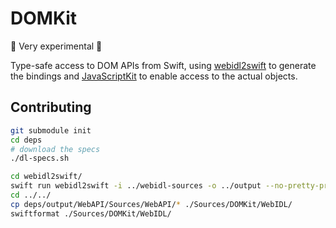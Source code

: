# DOMKit

🚨 Very experimental 🚨

Type-safe access to DOM APIs from Swift, using [webidl2swift](https://github.com/Apodini/webidl2swift/pull/8) to generate the bindings and [JavaScriptKit](https://github.com/swiftwasm/JavaScriptKit) to enable access to the actual objects.

## Contributing

```sh
git submodule init
cd deps
# download the specs
./dl-specs.sh

cd webidl2swift/
swift run webidl2swift -i ../webidl-sources -o ../output --no-pretty-print
cd ../../
cp deps/output/WebAPI/Sources/WebAPI/* ./Sources/DOMKit/WebIDL/
swiftformat ./Sources/DOMKit/WebIDL/
```
